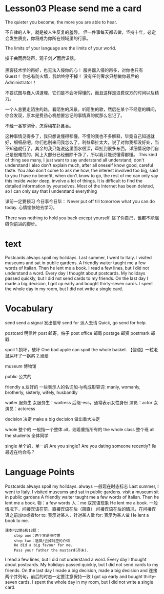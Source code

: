 # Lesson03 Please send me a card

The quieter you become, the more you are able to hear.

不自律的人生，就是被人生反复的羞辱。
但一件事每天都去做，坚持十年，必定会发生质变，你将成为你所在领域里的行家。

The limits of your language are the limits of your world.

操千曲而后晓声，观千剑🗡而后识器。

黑客技术学的再好，也无法入侵你的心！
服务器入侵的再多，对你也只有Guest！
你总有防火墙，我始终停不掉！
没有任何奢求只想做你最后的Administrator！

不要试图与蠢人讲道理，它们是不会听得懂的，而且这样是浪费双方的时间以及精力。

一个人总要走陌生的路，看陌生的风景，听陌生的歌，然后在某个不经意的瞬间，你会发现，原本是费劲心机想要忘记的事情真的就那么忘记了。

不经一番寒彻骨，怎得梅花扑鼻香。

这种事情见得多了，我只想说懂得都懂，不懂的我也不多解释，毕竟自己知道就好，细细品吧。你们也别来问我怎么了，利益牵扯太大，说了对你我都没好处，当不知道就行了，其余的我只能说这里面水很深，牵扯到很多东西。详细情况你们自己是很难找的，网上大部分已经删除干净了，所以我只能说懂得都懂。
This kind of thing see many, I just want to say understand all understand, don't understand I also don't explain much, after all oneself know good, careful taste. You also don't come to ask me how, the interest involved too big, said to you I have no benefit, when don't know to go, the rest of me can only say this inside water deep, involve a lot of things. It is difficult to find the detailed information by yourselves. Most of the Internet has been deleted, so I can only say that I understand everything

课前一定要预习
今日事今日毕：
    Never put off till tomorrow what you can do today.
心情愉快地去学习。

There was nothing to hold you back except yourself. 除了你自己，谁都不能阻碍你前进的脚步。

# text

Postcards always spoil my holidays. Last summer, I went to Italy. I visited museums and sat in public gardens. A friendly waiter taught me a few words of Italian. Then he lent me a book.
I read a few lines, but I did not understand a word. Every day I thought about postcards. My holidays passed quickly, but I did not send cards to my friends.
On the last day I made a big decision, I got up early and bought thirty-seven cards. I spent the whole day in my room, but I did not write a single card.

# Vocabulary

send
    send a signal 发出信号
    send for 派人去请
    Quick, go send for help.

postcard
    明信片
    post 邮寄，帖子
    post office 邮局
    postage 邮资
    postmark 邮戳

spoil
    1.损坏，破坏
    One bad apple can spoil the whole basket. 【俚语】一粒老鼠屎坏了一锅粥
    2.溺爱

museum
    博物馆

public 
    公共的

friendly 
    a.友好的
    一些表示人的名词加-ly构成形容词:
        manly, womanly, brotherly, sisterly, wifely, husbandly

waiter 
    服务生
    女服务生：waitress
    后缀-ess，通常表示女性身份
    演员：actor
    女演员：actoress

decision
    决定
    make a big decision 做出重大决定

whole 整个的
    一般指一个整体
    all，则着重指所有的
    the whole class 整个班
    all the students 全体同学

single 单个的，单一的
    Are you single?
    Are you dating someone recently? 你最近在约会吗？

# Language Points

Postcards always spoil my holidays. 
    always 一般现在时态标志
Last summer, I went to Italy. 
I visited museums and sat in public gardens. 
    visit a museum
    sit in public gardens
A friendly waiter taught me a few words of Italian. Then he lent me a book.
    物：a few words
    人：me 
    双宾语现象
        He lent me a book.
    一般情况下，间接宾语在前，直接宾语在后（简直）
    间接宾语在后的情况，在间接宾语之前加to或者for
    to: 表示对某人，针对某人做
    for: 表示为某人做
    He lent a book to me.

    课本P22第6和18题：
        step one：两个宾语换位置
        step two：选择/去掉对应的介词
        He did a big favour for me.
        Pass your father the mustard(芥末).
I read a few lines, but I did not understand a word. Every day I thought about postcards. My holidays passed quickly, but I did not send cards to my friends.
On the last day I made a big decision,
    made a big decision 
    and 连接两个并列句，前后的时态一定要注意保持一致
I got up early and bought thirty-seven cards. I spent the whole day in my room, but I did not write a single card.

